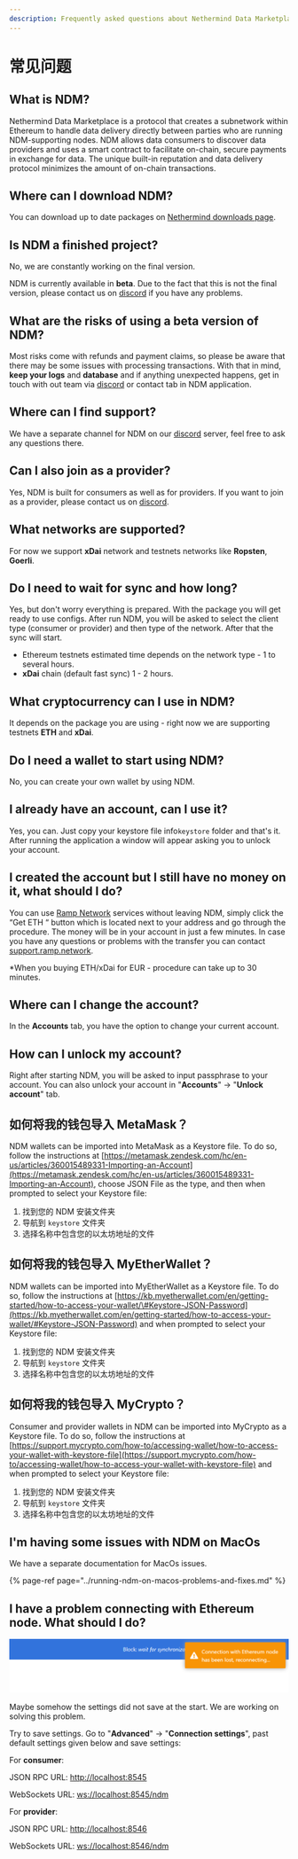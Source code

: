 ```yaml
---
description: Frequently asked questions about Nethermind Data Marketplace
---
```


# 常见问题

## What is NDM?

Nethermind Data Marketplace is a protocol that creates a subnetwork within Ethereum to handle data delivery directly between parties who are running NDM-supporting nodes. NDM allows data consumers to discover data providers and uses a smart contract to facilitate on-chain, secure payments in exchange for data. The unique built-in reputation and data delivery protocol minimizes the amount of on-chain transactions.

## Where can I download NDM?

You can download up to date packages on [Nethermind downloads page](https://downloads.nethermind.io/).

## Is NDM a finished project?

No, we are constantly working on the final version.

NDM is currently available in **beta**. Due to the fact that this is not the final version, please contact us on [discord](https://discord.com/invite/zZC8CthuzA) if you have any problems.

## What are the risks of using a beta version of NDM? 

Most risks come with refunds and payment claims, so please be aware that there may be some issues with processing transactions. With that in mind, **keep your logs** and **database** and if anything unexpected happens, get in touch with out team via [discord](https://discord.com/invite/zZC8CthuzA) or contact tab in NDM application.

## Where can I find support?

We have a separate channel for NDM on our [discord](https://discord.com/invite/zZC8CthuzA) server, feel free to ask any questions there.

## Can I also join as a provider?

Yes, NDM is built for consumers as well as for providers. If you want to join as a provider, please contact us on [discord](https://discord.com/invite/zZC8CthuzA).

## What networks are supported?

For now we support **xDai** network and testnets networks like **Ropsten**, **Goerli**.

## Do I need to wait for sync and how long?

Yes, but don't worry everything is prepared. With the package you will get ready to use configs. After run NDM, you will be asked to select the client type \(consumer or provider\) and then type of the network. After that the sync will start.

* Ethereum testnets estimated time depends on the network type - 1 to several hours.
* **xDai** chain \(default fast sync\) 1 - 2 hours. 

## What cryptocurrency can I use in NDM?

It depends on the package you are using - right now we are supporting testnets **ETH** and **xDai**.

## Do I need a wallet to start using NDM?

No, you can create your own wallet by using NDM.

## I already have an account, can I use it?

Yes, you can. Just copy your keystore file info`keystore` folder and that's it. After running the application a window will appear asking you to unlock your account.

## **I created the account but I still have no money on it, what should I do?** 

You can use [Ramp Network](https://ramp.network) services without leaving NDM, simply click the “Get ETH “ button which is located next to your address and go through the procedure. The money will be in your account in just a few minutes. In case you have any questions or problems with the transfer you can contact [support.ramp.network](https://discord.com/invite/qv8Zprw%20).

\*When you buying ETH/xDai for EUR - procedure can take up to 30 minutes.

## Where can I change the account?

In the **Accounts** tab, you have the option to change your current account.

## How can I unlock my account?

Right after starting NDM, you will be asked to input passphrase to your account. You can also unlock your account in "**Accounts**" -&gt; "**Unlock account**" tab.

## 如何将我的钱包导入 MetaMask？

NDM wallets can be imported into MetaMask as a Keystore file. To do so, follow the instructions at [https://metamask.zendesk.com/hc/en-us/articles/360015489331-Importing-an-Account](https://metamask.zendesk.com/hc/en-us/articles/360015489331-Importing-an-Account), choose JSON File as the type, and then when prompted to select your Keystore file:

1. 找到您的 NDM 安装文件夹
2. 导航到 `keystore` 文件夹
3. 选择名称中包含您的以太坊地址的文件

## 如何将我的钱包导入 MyEtherWallet？

NDM wallets can be imported into MyEtherWallet as a Keystore file. To do so, follow the instructions at [https://kb.myetherwallet.com/en/getting-started/how-to-access-your-wallet/\#Keystore-JSON-Password](https://kb.myetherwallet.com/en/getting-started/how-to-access-your-wallet/#Keystore-JSON-Password) and when prompted to select your Keystore file:

1. 找到您的 NDM 安装文件夹
2. 导航到 `keystore` 文件夹
3. 选择名称中包含您的以太坊地址的文件

## 如何将我的钱包导入 MyCrypto？

Consumer and provider wallets in NDM can be imported into MyCrypto as a Keystore file. To do so, follow the instructions at [https://support.mycrypto.com/how-to/accessing-wallet/how-to-access-your-wallet-with-keystore-file](https://support.mycrypto.com/how-to/accessing-wallet/how-to-access-your-wallet-with-keystore-file) and when prompted to select your Keystore file:

1. 找到您的 NDM 安装文件夹
2. 导航到 `keystore` 文件夹
3. 选择名称中包含您的以太坊地址的文件

## I'm having some issues with NDM on MacOs

We have a separate documentation for MacOs issues.

{% page-ref page="../running-ndm-on-macos-problems-and-fixes.md" %}

## I have a problem connecting with Ethereum node. What should I do?



![Connection with Ethereum node has been lost - warning information.](../../.gitbook/assets/image%20%28146%29.png)

Maybe somehow the settings did not save at the start. We are working on solving this problem.

Try to save settings. Go to "**Advanced**" -&gt; "**Connection settings**", past default settings given below and save settings:

For **consumer**:

JSON RPC URL: [http://localhost:8545](http://localhost:8545)

WebSockets URL: [ws://localhost:8545/ndm](ws://localhost:8545/ndm)

For **provider**:

JSON RPC URL: [http://localhost:8546](http://localhost:8546)

WebSockets URL: [ws://localhost:8546/ndm](ws://localhost:8546/ndm)

